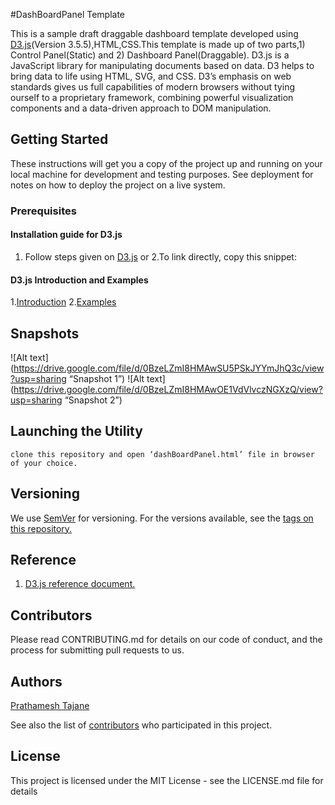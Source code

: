 #DashBoardPanel Template
 
This is a sample draft draggable dashboard template developed using [D3.js](https://d3js.org/)(Version 3.5.5),HTML,CSS.This template is made up of two parts,1) Control Panel(Static) and 2) Dashboard Panel(Draggable).
D3.js is a JavaScript library for manipulating documents based on data. D3 helps to bring data to life using HTML, SVG, and CSS. D3’s emphasis on web standards gives us full capabilities of modern browsers without tying ourself to a proprietary framework, combining powerful visualization components and a data-driven approach to DOM manipulation.

## Getting Started

These instructions will get you a copy of the project up and running on your local machine for development and testing purposes. See deployment for notes on how to deploy the project on a live system.

### Prerequisites

#### Installation guide for D3.js
1. Follow steps given on [D3.js](https://d3js.org/)
or
2.To link directly, copy this snippet:
<script src="//cdnjs.cloudflare.com/ajax/libs/d3/3.5.5/d3.min.js"></script>


#### D3.js Introduction and Examples
1.[Introduction](https://d3js.org/#introduction)
2.[Examples](https://github.com/d3/d3/wiki/Tutorials)

## Snapshots
![Alt text](https://drive.google.com/file/d/0BzeLZmI8HMAwSU5PSkJYYmJhQ3c/view?usp=sharing “Snapshot 1”)
![Alt text](https://drive.google.com/file/d/0BzeLZmI8HMAwOE1VdVlvczNGXzQ/view?usp=sharing “Snapshot 2”)

## Launching the Utility
```
clone this repository and open ‘dashBoardPanel.html’ file in browser of your choice.
```

## Versioning
We use [SemVer](https://semver.org/) for versioning. For the versions available, see the [tags on this repository.](https://github.com/prathameshtajane/DashBoardPanel/releases)


## Reference
1. [D3.js reference document.](https://github.com/d3/d3/wiki)

## Contributors
Please read CONTRIBUTING.md for details on our code of conduct, and the process for submitting pull requests to us.

## Authors
<a href=“linkedin.com/in/prathamesh-tajane”>Prathamesh Tajane </a>

See also the list of [contributors](https://github.com/prathameshtajane/DashBoardPanel/graphs/contributors) who participated in this project.

## License
This project is licensed under the MIT License - see the LICENSE.md file for details
